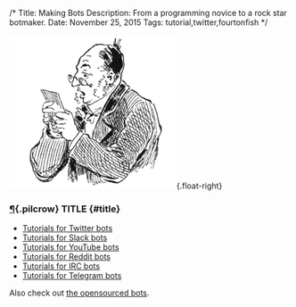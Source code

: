 /*
Title: Making Bots
Description: From a programming novice to a rock star botmaker.
Date: November 25, 2015
Tags: tutorial,twitter,fourtonfish
*/

![Man, presumably reading a Twitterbot tutorial](/content/images/illustrations/man-reading-mail-768.jpg){.float-right}


### [¶](#title){.pilcrow} TITLE {#title}


- [Tutorials for Twitter bots](/tutorials/twitterbots)
- [Tutorials for Slack bots](/tutorials/slackbots)
- [Tutorials for YouTube bots](/tutorials/youtube-bots)
- [Tutorials for Reddit bots](/tutorials/redditbots)
- [Tutorials for IRC bots](/tutorials/irc-bots)
- [Tutorials for Telegram bots](/tutorials/telegram-bots)

Also check out [the opensourced bots](/tag/opensource).